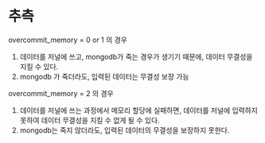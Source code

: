 # 추측

overcommit_memory = 0 or 1 의 경우
1. 데이터를 저널에 쓰고, mongodb가 죽는 경우가 생기기 때문에, 데이터 무결성을 지킬 수 있다.
2. mongodb 가 죽더라도, 입력된 데이터는 무결성 보장 가능

overcommit_memory = 2 의 경우
1. 데이터를 저널에 쓰는 과정에서 메모리 할당에 실패하면, 데이터를 저널에 입력하지 못하여 데이터 무결성을 지킬 수 없게 될 수 있다.
2. mongodb는 죽지 않더라도, 입력된 데이터의 무결성을 보장하지 못한다.
